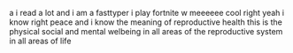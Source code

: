 a i read a lot and i am a fasttyper i play fortnite w meeeeee cool right yeah i know right peace and i know the meaning of reproductive health this is the physical social and mental welbeing in all areas of the reproductive system in all areas of life
